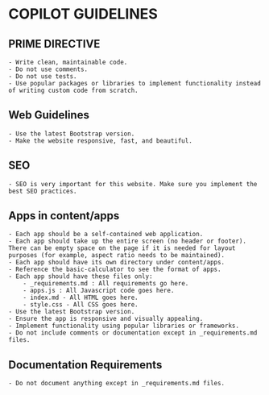# COPILOT GUIDELINES
                
## PRIME DIRECTIVE
	- Write clean, maintainable code.
    - Do not use comments.
    - Do not use tests.
    - Use popular packages or libraries to implement functionality instead of writing custom code from scratch.

## Web Guidelines
    - Use the latest Bootstrap version.
    - Make the website responsive, fast, and beautiful.

## SEO
    - SEO is very important for this website. Make sure you implement the best SEO practices.

## Apps in content/apps
    - Each app should be a self-contained web application.
    - Each app should take up the entire screen (no header or footer). There can be empty space on the page if it is needed for layout purposes (for example, aspect ratio needs to be maintained).
    - Each app should have its own directory under content/apps.
    - Reference the basic-calculator to see the format of apps.
    - Each app should have these files only:
        - _requirements.md : All requirements go here.
        - apps.js : All Javascript code goes here.
        - index.md - All HTML goes here.
        - style.css - All CSS goes here.
    - Use the latest Bootstrap version.
    - Ensure the app is responsive and visually appealing.
    - Implement functionality using popular libraries or frameworks.
    - Do not include comments or documentation except in _requirements.md files.

## Documentation Requirements
	- Do not document anything except in _requirements.md files.
    